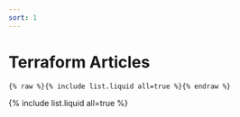 ```yaml
---
sort: 1
---
```


# Terraform Articles

```
{% raw %}{% include list.liquid all=true %}{% endraw %}
```

{% include list.liquid all=true %}
